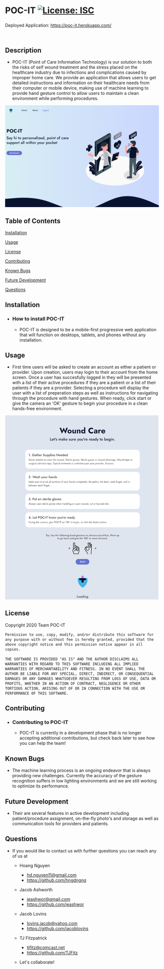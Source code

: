 # POC-IT [![License: ISC](https://img.shields.io/badge/License-ISC-blue.svg)](https://opensource.org/licenses/ISC)

###

Deployed Application: https://poc-it.herokuapp.com/

<br>

## Description

- POC-IT (Point of Care Information Technology) is our solution to both the risks of self wound treatment and the stress placed on the healthcare industry due to infections and complications caused by improper home care. We provide an application that allows users to get detailed instructions and information on their healthcare needs from their computer or mobile device, making use of machine learning to provide hand gesture control to allow users to maintain a clean environment while performing procedures.

![homepage](./assets/homepage.png)

## Table of Contents

[Installation](#installation)

[Usage](#usage)

[License](#license)

[Contributing](#contributing)

[Known Bugs](#known-bugs)

[Future Development](#future-development)

[Questions](#questions)

## Installation

- ### How to install POC-IT

  - POC-IT is designed to be a mobile-first progressive web application that will function on desktops, tablets, and phones without any installation.

## Usage

- First time users will be asked to create an account as either a patient or provider. Upon creation, users may login to their account from the home screen. Once a user has succesfully logged in they will be presented with a list of their active procedures if they are a patient or a list of their patients if they are a provider. Selecting a procedure will display the user with a list of preperation steps as well as instructions for navigating through the procedure with hand gestures. When ready, click start or give the camera an 'OK' gesture to begin your procedure in a clean hands-free environment.

![preparation](./assets/preparation.png)

## License

Copyright 2020 Team POC-IT

    Permission to use, copy, modify, and/or distribute this software for any purpose with or without fee is hereby granted, provided that the above copyright notice and this permission notice appear in all copies.

    THE SOFTWARE IS PROVIDED "AS IS" AND THE AUTHOR DISCLAIMS ALL WARRANTIES WITH REGARD TO THIS SOFTWARE INCLUDING ALL IMPLIED WARRANTIES OF MERCHANTABILITY AND FITNESS. IN NO EVENT SHALL THE AUTHOR BE LIABLE FOR ANY SPECIAL, DIRECT, INDIRECT, OR CONSEQUENTIAL DAMAGES OR ANY DAMAGES WHATSOEVER RESULTING FROM LOSS OF USE, DATA OR PROFITS, WHETHER IN AN ACTION OF CONTRACT, NEGLIGENCE OR OTHER TORTIOUS ACTION, ARISING OUT OF OR IN CONNECTION WITH THE USE OR PERFORMANCE OF THIS SOFTWARE.

## Contributing

- ### Contributing to POC-IT

  - POC-IT is currently in a development phase that is no longer accepting additional contributions, but check back later to see how you can help the team!

## Known Bugs

- The machine learning process is an ongoing endeavor that is always providing new challenges. Currently the accuracy of the gesture recognition suffers in low lighting environments and we are still working to optimize its performance.

## Future Development

- Their are several features in active development including patient/procedure assignment, on-the-fly photo's and storage as well as communication tools for providers and patients.

## Questions

- If you would like to contact us with further questions you can reach any of us at

  - Hoang Nguyen

    - hd.nguyen11@gmail.com
    - https://github.com/hngdngng

  - Jacob Ashworth

    - jeashwor@gmail.com
    - https://github.com/jeashwor

  - Jacob Lovins

    - lovins.jacob@yahoo.com
    - https://github.com/jacoblovins

  - TJ Fitzpatrick

    - tjfitz@comcast.net
    - https://github.com/TJFitz

  - Let's collaborate!
